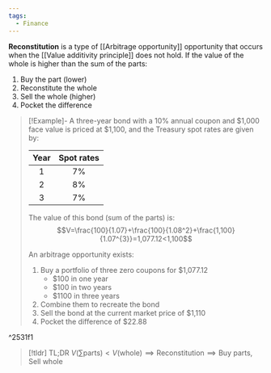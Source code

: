 ```yaml
---
tags:
  - Finance
---
```

**Reconstitution** is a type of [[Arbitrage opportunity]] opportunity that occurs when the [[Value additivity principle]] does not hold. If the value of the whole is higher than the sum of the parts:
1. Buy the part (lower)
2. Reconstitute the whole
3. Sell the whole (higher)
4. Pocket the difference

> [!Example]- 
> A three-year bond with a 10% annual coupon and $1,000 face value is priced at $1,100, and the Treasury spot rates are given by:
>  
> | Year | Spot rates |
> | :----: | :----------: |
> | 1    | 7%         |
> | 2    | 8%         |
> | 3    | 7%         |
> 
  > The value of this bond (sum of the parts) is:
  > $$V=\frac{100}{1.07}+\frac{100}{1.08^2}+\frac{1,100}{1.07^{3}}=1,077.12<1,100$$
  > 
  > An arbitrage opportunity exists:
  > 1. Buy a portfolio of three zero coupons for $1,077.12
  > 	- $100 in one year
  > 	- $100 in two years
  > 	- $1100 in three years
  > 1. Combine them to recreate the bond
  > 1. Sell the bond at the current market price of $1,110
  > 1. Pocket the difference of $22.88

^2531f1

> [!tldr] TL;DR
> $V(\sum \text{parts})<V(\text{whole})\implies \text{Reconstitution} \implies \text{Buy parts, Sell whole}$ 
